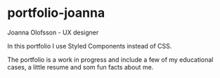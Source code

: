 # portfolio-joanna

Joanna Olofsson -
UX designer 

In this portfolio I use Styled Components instead of CSS. 

The portfolio is a work in progress and include a few of my educational cases, a little resume and som fun facts about me. 
